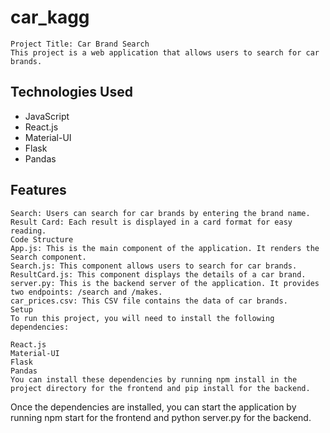 # car_kagg
    Project Title: Car Brand Search
    This project is a web application that allows users to search for car brands.

## Technologies Used
- JavaScript
- React.js
- Material-UI
- Flask
- Pandas
## Features
    Search: Users can search for car brands by entering the brand name.
    Result Card: Each result is displayed in a card format for easy reading.
    Code Structure
    App.js: This is the main component of the application. It renders the Search component.
    Search.js: This component allows users to search for car brands.
    ResultCard.js: This component displays the details of a car brand.
    server.py: This is the backend server of the application. It provides two endpoints: /search and /makes.
    car_prices.csv: This CSV file contains the data of car brands.
    Setup
    To run this project, you will need to install the following dependencies:

    React.js
    Material-UI
    Flask
    Pandas
    You can install these dependencies by running npm install in the project directory for the frontend and pip install for the backend.

Once the dependencies are installed, you can start the application by running npm start for the frontend and python server.py for the backend.